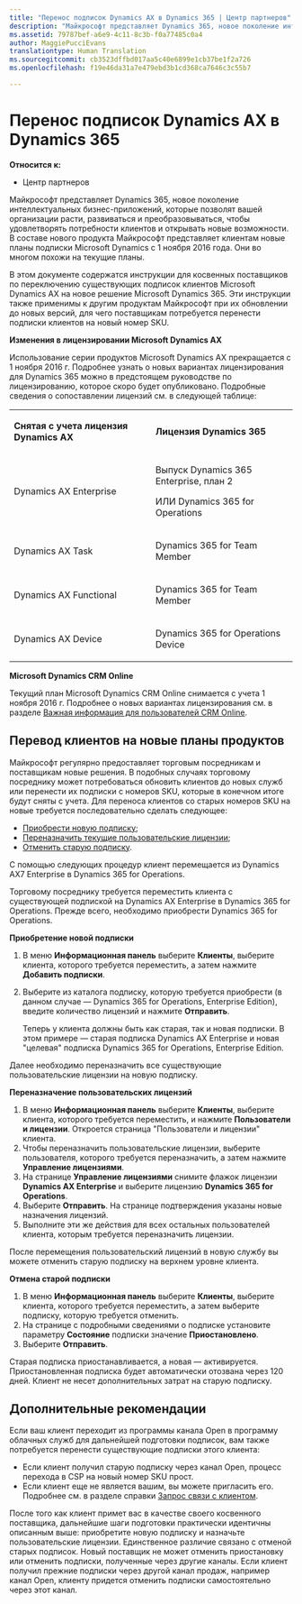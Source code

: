 ```yaml
---
title: "Перенос подписок Dynamics AX в Dynamics 365 | Центр партнеров"
description: "Майкрософт представляет Dynamics 365, новое поколение интеллектуальных бизнес-приложений, которые позволят вашей организации расти, развиваться и преобразовываться, чтобы удовлетворять потребности клиентов и открывать новые возможности."
ms.assetid: 79787bef-a6e9-4c11-8c3b-f0a77485c0a4
author: MaggiePucciEvans
translationtype: Human Translation
ms.sourcegitcommit: cb3523dffbd017aa5c40e6899e1cb37be1f2a726
ms.openlocfilehash: f19e46da31a7e479ebd3b1cd368ca7646c3c55b7

---
```


# Перенос подписок Dynamics AX в Dynamics 365

**Относится к:**

-  Центр партнеров

Майкрософт представляет Dynamics 365, новое поколение интеллектуальных бизнес-приложений, которые позволят вашей организации расти, развиваться и преобразовываться, чтобы удовлетворять потребности клиентов и открывать новые возможности. В составе нового продукта Майкрософт представляет клиентам новые планы подписки Microsoft Dynamics с 1 ноября 2016 года. Они во многом похожи на текущие планы.

В этом документе содержатся инструкции для косвенных поставщиков по переключению существующих подписок клиентов Microsoft Dynamics AX на новое решение Microsoft Dynamics 365. Эти инструкции также применимы к другим продуктам Майкрософт при их обновлении до новых версий, для чего поставщикам потребуется перенести подписки клиентов на новый номер SKU.

**Изменения в лицензировании Microsoft Dynamics AX**

Использование серии продуктов Microsoft Dynamics AX прекращается с 1 ноября 2016 г. Подробнее узнать о новых вариантах лицензирования для Dynamics 365 можно в предстоящем руководстве по лицензированию, которое скоро будет опубликовано. Подробные сведения о сопоставлении лицензий см. в следующей таблице:

<table>
<colgroup>
<col width="50%" />
<col width="50%" />
</colgroup>
<tbody>
<tr class="odd">
<td><p><strong>Снятая с учета лицензия Dynamics AX</strong></p></td>
<td><p><strong>Лицензия Dynamics 365</strong></p></td>
</tr>
<tr class="even">
<td><p>Dynamics AX Enterprise</p></td>
<td><p>Выпуск Dynamics 365 Enterprise, план 2</p>
<p>ИЛИ Dynamics 365 for Operations</p></td>
</tr>
<tr class="odd">
<td><p>Dynamics AX Task</p></td>
<td><p>Dynamics 365 for Team Member</p></td>
</tr>
<tr class="even">
<td><p>Dynamics AX Functional</p></td>
<td><p>Dynamics 365 for Team Member</p></td>
</tr>
<tr class="odd">
<td><p>Dynamics AX Device</p></td>
<td><p>Dynamics 365 for Operations Device</p></td>
</tr>
</tbody>
</table>

 

**Microsoft Dynamics CRM Online**

Текущий план Microsoft Dynamics CRM Online снимается с учета 1 ноября 2016 г. Подробнее о новых вариантах лицензирования см. в разделе [Важная информация для пользователей CRM Online](https://go.microsoft.com/fwlink/?linkid=831667).

## Перевод клиентов на новые планы продуктов


Майкрософт регулярно предоставляет торговым посредникам и поставщикам новые решения. В подобных случаях торговому посреднику может потребоваться обновить клиентов до новых служб или перенести их подписки с номеров SKU, которые в конечном итоге будут сняты с учета. Для переноса клиентов со старых номеров SKU на новые требуется последовательно сделать следующее:

-   [Приобрести новую подписку](#manual-subscription-migration-purchasenewsubsc);
-   [Переназначить текущие пользовательские лицензии](#manual-subscription-migration-reassignlicenses);
-   [Отменить старую подписку](#manual-subscription-migration-cancelsubscriptions).

С помощью следующих процедур клиент перемещается из Dynamics AX7 Enterprise в Dynamics 365 for Operations.

<a href="" id="purchasenewsubsc"></a>
Торговому посреднику требуется переместить клиента с существующей подпиской на Dynamics AX Enterprise в Dynamics 365 for Operations. Прежде всего, необходимо приобрести Dynamics 365 for Operations.

**Приобретение новой подписки**

1.  В меню **Информационная панель** выберите **Клиенты**, выберите клиента, которого требуется переместить, а затем нажмите **Добавить подписки**.
2.  Выберите из каталога подписку, которую требуется приобрести (в данном случае — Dynamics 365 for Operations, Enterprise Edition), введите количество лицензий и нажмите **Отправить**.

    Теперь у клиента должны быть как старая, так и новая подписки. В этом примере — старая подписка Dynamics AX Enterprise и новая "целевая" подписка Dynamics 365 for Operations, Enterprise Edition.

<a href="" id="reassignlicenses"></a>
Далее необходимо переназначить все существующие пользовательские лицензии на новую подписку.

**Переназначение пользовательских лицензий**

1.  В меню **Информационная панель** выберите **Клиенты**, выберите клиента, которого требуется переместить, и нажмите **Пользователи и лицензии**. Откроется страница "Пользователи и лицензии" клиента.
2.  Чтобы переназначить пользовательские лицензии, выберите пользователя, которого требуется переназначить, а затем нажмите **Управление лицензиями**.
3.  На странице **Управление лицензиями** снимите флажок лицензии **Dynamics AX Enterprise** и выберите лицензию **Dynamics 365 for Operations**.
4.  Выберите **Отправить**. На странице подтверждения указаны новые назначения лицензий.
5.  Выполните эти же действия для всех остальных пользователей клиента, которым требуется переназначить лицензии.

<a href="" id="cancelsubscriptions"></a>
После перемещения пользовательский лицензий в новую службу вы можете отменить старую подписку на верхнем уровне клиента.

**Отмена старой подписки**

1.  В меню **Информационная панель** выберите **Клиенты**, выберите клиента, которого требуется переместить, а затем выберите подписку, которую требуется отменить.
2.  На странице с подробными сведениями о подписке установите параметру **Состояние** подписки значение **Приостановлено**.
3.  Выберите **Отправить**.

Старая подписка приостанавливается, а новая — активируется. Приостановленная подписка будет автоматически отозвана через 120 дней. Клиент не несет дополнительных затрат на старую подписку.

## Дополнительные рекомендации


Если ваш клиент переходит из программы канала Open в программу облачных служб для дальнейшей подготовки подписок, вам также потребуется перенести существующие подписки этого клиента:

-   Если клиент получил старую подписку через канал Open, процесс перехода в CSP на новый номер SKU прост.
-   Если клиент еще не является вашим, вы можете пригласить его. Подробнее см. в разделе справки [Запрос связи с клиентом](https://msdn.microsoft.com/en-us/library/partnercenter/mt750320.aspx).

После того как клиент примет вас в качестве своего косвенного поставщика, дальнейшие шаги подготовки практически идентичны описанным выше: приобретите новую подписку и назначьте пользовательские лицензии. Единственное различие связано с отменой старых подписок. Новый поставщик не может отменить приостановку или отменить подписки, полученные через другие каналы. Если клиент получил прежние подписки через другой канал продаж, например канал Open, клиенту придется отменить подписки самостоятельно через этот канал.

 

 






<!--HONumber=Jan17_HO2-->


